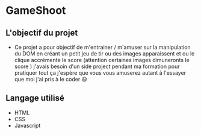 # GameShoot

## L'objectif du projet 
- Ce projet a pour objectif de m'entrainer / m'amuser sur la manipulation du DOM en créant un petit jeu de tir ou des images apparaissent et ou le clique accrémente le score  (attention certaines images dimuneronts le score ) j'avais besoin d'un side project pendant ma formation pour pratiquer tout ça j'espère que vous vous amuserez autant à l'essayer que moi j'ai pris à le coder 	😃 
## Langage utilisé 
- HTML
- CSS
- Javascript
